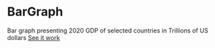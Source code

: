 # BarGraph
Bar graph presenting 2020 GDP of selected countries in Trillions of US dollars
[See it work](https://jleckron.github.io/BarGraph/)
